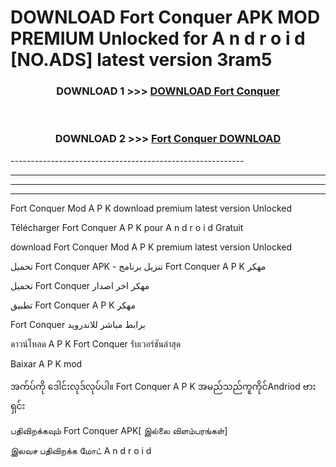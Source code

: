 # DOWNLOAD Fort Conquer APK MOD PREMIUM Unlocked for A n d r o i d [NO.ADS] latest version 3ram5 



<div align="center">

<h3>DOWNLOAD 1 >>> <a href="https://getmod2.web.app/?judul=Fort Conquer">DOWNLOAD Fort Conquer</a></h3><br>

<h3>DOWNLOAD 2 >>> <a href="https://getmod2.web.app/?judul=Fort Conquer">Fort Conquer DOWNLOAD </a></h3>

</div>
----------------------------------------------------------

----------------------------------------------------------

----------------------------------------------------------

----------------------------------------------------------

Fort Conquer Mod A P K download premium latest version Unlocked

Télécharger Fort Conquer A P K pour A n d r o i d Gratuit

download Fort Conquer Mod A P K premium latest version Unlocked

تحميل Fort Conquer APK - تنزيل برنامج Fort Conquer A P K مهكر

تحميل Fort Conquer مهكر اخر اصدار

تطبيق Fort Conquer A P K مهكر

Fort Conquer برابط مباشر للاندرويد

ดาวน์โหลด A P K Fort Conquer รับเวอร์ชันล่าสุด

Baixar A P K mod

အက်ပ်ကို ဒေါင်းလုဒ်လုပ်ပါ။ Fort Conquer A P K အမည်သည်ကူကိုင်Andriod ဗားရှင်း

பதிவிறக்கவும் Fort Conquer APK[ இல்லை விளம்பரங்கள்] 
 
இலவச பதிவிறக்க மோட் A n d r o i d



